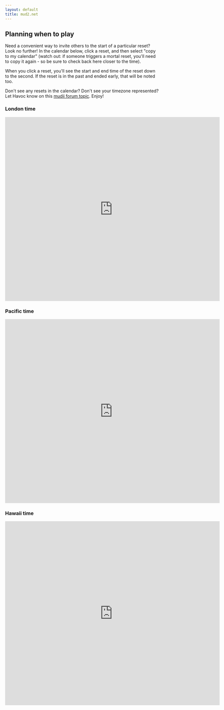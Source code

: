 ```yaml
---
layout: default
title: mud2.net
---
```


## Planning when to play

Need a convenient way to invite others to the start of a particular reset? Look no further! In the calendar below, click a reset, and then select "copy to my calendar" (watch out: if someone triggers a mortal reset, you'll need to copy it again - so be sure to check back here closer to the time).

When you click a reset, you'll see the start and end time of the reset down to the second. If the reset is in the past and ended early, that will be noted too.

Don't see any resets in the calendar? Don't see your timezone represented? Let Havoc know on this [mudii forum topic](http://www.mudii.co.uk/forums/viewtopic.php?topic=1535&forum=1&0). Enjoy!

### London time

<iframe src="https://calendar.google.com/calendar/b/2/embed?title=mudii.co.uk%20resets%20(public%20google%20calendar)&amp;showPrint=0&amp;showCalendars=0&amp;mode=WEEK&amp;height=600&amp;wkst=1&amp;bgcolor=%23FFFFFF&amp;src=kk6ka18444imu141gfdukha0ts%40group.calendar.google.com&amp;color=%23853104&amp;ctz=Europe%2FLondon" style="border-width:0" width="700" height="600" frameborder="0" scrolling="no"></iframe>

### Pacific time

<iframe src="https://calendar.google.com/calendar/b/2/embed?title=mudii.co.uk%20resets%20(public%20google%20calendar)&amp;showPrint=0&amp;showCalendars=0&amp;mode=WEEK&amp;height=600&amp;wkst=1&amp;bgcolor=%23FFFFFF&amp;src=kk6ka18444imu141gfdukha0ts%40group.calendar.google.com&amp;color=%23853104&amp;ctz=America%2FVancouver" style="border-width:0" width="700" height="600" frameborder="0" scrolling="no"></iframe>

### Hawaii time

<iframe src="https://calendar.google.com/calendar/b/2/embed?title=mudii.co.uk%20resets%20(public%20google%20calendar)&amp;showPrint=0&amp;showCalendars=0&amp;mode=WEEK&amp;height=600&amp;wkst=1&amp;bgcolor=%23FFFFFF&amp;src=kk6ka18444imu141gfdukha0ts%40group.calendar.google.com&amp;color=%23853104&amp;ctz=Pacific%2FHonolulu" style="border-width:0" width="700" height="600" frameborder="0" scrolling="no"></iframe>
